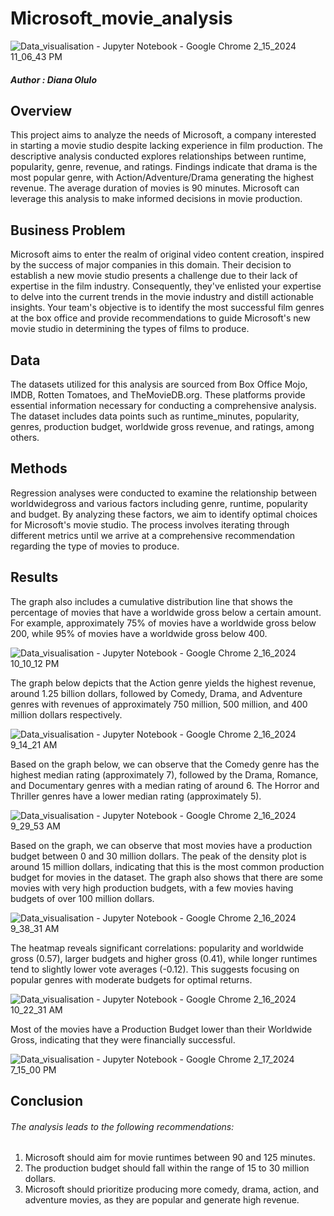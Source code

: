 # Microsoft_movie_analysis
![Data_visualisation - Jupyter Notebook - Google Chrome 2_15_2024 11_06_43 PM](https://github.com/Dee-Olulo/Microsoft_movie_analysis/assets/151445934/92e877a4-7d1c-4456-aed8-047e9441fcb5)
##### Author : Diana Olulo
## Overview
This project aims to analyze the needs of Microsoft, a company interested in starting a movie studio despite lacking experience in film production. The descriptive analysis conducted explores relationships between runtime, popularity, genre, revenue, and ratings. Findings indicate that drama is the most popular genre, with Action/Adventure/Drama generating the highest revenue. The average duration of movies is 90 minutes. Microsoft can leverage this analysis to make informed decisions in movie production.

## Business Problem
Microsoft aims to enter the realm of original video content creation, inspired by the success of major companies in this domain. Their decision to establish a new movie studio presents a challenge due to their lack of expertise in the film industry. Consequently, they've enlisted your expertise to delve into the current trends in the movie industry and distill actionable insights. Your team's objective is to identify the most successful film genres at the box office and provide recommendations to guide Microsoft's new movie studio in determining the types of films to produce.

## Data
The datasets utilized for this analysis are sourced from Box Office Mojo, IMDB, Rotten Tomatoes, and TheMovieDB.org. These platforms provide essential information necessary for conducting a comprehensive analysis. The dataset includes data points such as runtime_minutes, popularity, genres, production budget, worldwide gross revenue, and ratings, among others.

## Methods
Regression analyses were conducted to examine the relationship between worldwidegross and various factors including genre, runtime, popularity and budget. By analyzing these factors, we aim to identify optimal choices for Microsoft's movie studio. The process involves iterating through different metrics until we arrive at a comprehensive recommendation regarding the type of movies to produce.

## Results

The graph also includes a cumulative distribution line that shows the percentage of movies that have a worldwide gross below a certain amount. For example, approximately 75% of movies have a worldwide gross below 200, while 95% of movies have a worldwide gross below 400.

![Data_visualisation - Jupyter Notebook - Google Chrome 2_16_2024 10_10_12 PM](https://github.com/Dee-Olulo/Microsoft_movie_analysis/assets/151445934/2794fa77-98d4-4810-91a2-67677614a06e)


The graph  below depicts that the Action genre yields the highest revenue, around 1.25 billion dollars, followed by Comedy, Drama, and Adventure genres with revenues of approximately 750 million, 500 million, and 400 million dollars respectively.

![Data_visualisation - Jupyter Notebook - Google Chrome 2_16_2024 9_14_21 AM](https://github.com/Dee-Olulo/Microsoft_movie_analysis/assets/151445934/83b6bddc-61e5-4b21-b5a1-cd563f1f3580)

Based on the graph below, we can observe that the Comedy genre has the highest median rating (approximately 7), followed by the Drama, Romance, and Documentary genres with a median rating of around 6. The Horror and Thriller genres have a lower median rating (approximately 5).

![Data_visualisation - Jupyter Notebook - Google Chrome 2_16_2024 9_29_53 AM](https://github.com/Dee-Olulo/Microsoft_movie_analysis/assets/151445934/fa54eb8e-69ac-4d89-a592-6db4ab40f80e)

Based on the graph, we can observe that most movies have a production budget between 0 and 30 million dollars. The peak of the density plot is around 15 million dollars, indicating that this is the most common production budget for movies in the dataset. The graph also shows that there are some movies with very high production budgets, with a few movies having budgets of over 100 million dollars.

![Data_visualisation - Jupyter Notebook - Google Chrome 2_16_2024 9_38_31 AM](https://github.com/Dee-Olulo/Microsoft_movie_analysis/assets/151445934/b271e379-4788-4e4c-a87c-0061669a19b7)

The heatmap reveals significant correlations: popularity and worldwide gross (0.57), larger budgets and higher gross (0.41), while longer runtimes tend to slightly lower vote averages (-0.12). This suggests focusing on popular genres with moderate budgets for optimal returns.


![Data_visualisation - Jupyter Notebook - Google Chrome 2_16_2024 10_22_31 AM](https://github.com/Dee-Olulo/Microsoft_movie_analysis/assets/151445934/27b5d26e-850e-4d34-93c1-6415bcaf4b81)

Most of the movies have a Production Budget lower than their Worldwide Gross, indicating that they were financially successful.

![Data_visualisation - Jupyter Notebook - Google Chrome 2_17_2024 7_15_00 PM](https://github.com/Dee-Olulo/Microsoft_movie_analysis/assets/151445934/9002faea-b897-4d6a-b886-b6e1fc1ecb9d)

## Conclusion

###### The analysis leads to the following recommendations:
1. Microsoft should aim for movie runtimes between 90 and 125 minutes.
2. The production budget should fall within the range of 15 to 30 million dollars.
3. Microsoft should prioritize producing more comedy, drama, action, and adventure movies, as they are popular and generate high revenue.







